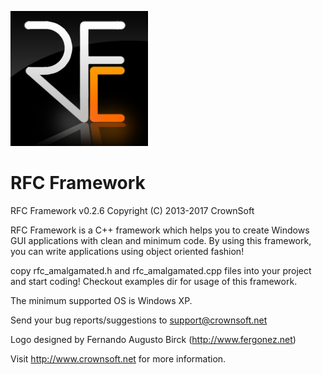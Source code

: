 ![RFC Logo](logo.png)

# RFC Framework


RFC Framework v0.2.6
Copyright (C) 2013-2017 CrownSoft


RFC Framework is a C++ framework which helps you to create Windows GUI applications with clean and minimum code. By using this framework, you can write applications using object oriented fashion!

copy rfc_amalgamated.h and rfc_amalgamated.cpp files into your project and start coding!
Checkout examples dir for usage of this framework.

The minimum supported OS is Windows XP.

Send your bug reports/suggestions to support@crownsoft.net

Logo designed by Fernando Augusto Birck (http://www.fergonez.net)

Visit http://www.crownsoft.net for more information.